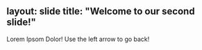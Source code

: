layout: slide
title: "Welcome to our second slide!"
---
Lorem Ipsom Dolor!
Use the left arrow to go back!
